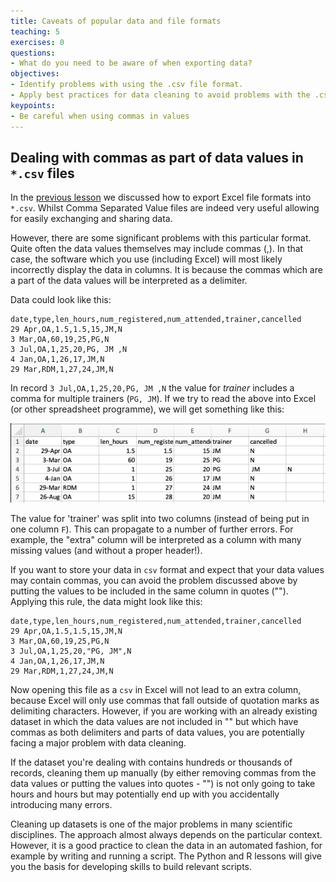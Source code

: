 ```yaml
---
title: Caveats of popular data and file formats 
teaching: 5
exercises: 0
questions:
- What do you need to be aware of when exporting data?
objectives:
- Identify problems with using the .csv file format.
- Apply best practices for data cleaning to avoid problems with the .csv file format.
keypoints:
- Be careful when using commas in values
---
```


<!-- Materials by: **Jeffrey Hollister**, **Alexander Duryee**, **Jennifer Bryan**, **Daisie Huang**, **Ben Marwick**, **Christie Bahlai**, **Owen Jones**, **Aleksandra Pawlik** -->

## Dealing with commas as part of data values in `*.csv` files ##

In the [previous lesson](../05-exporting-data) we discussed how to export Excel file formats into `*.csv`. Whilst Comma Separated Value files are indeed very useful allowing for easily exchanging and sharing data. 

However, there are some significant problems with this particular format. Quite often the data values themselves may include commas (,). In that case, the software which you use (including Excel) will most likely incorrectly display the data in columns. It is because the commas which are a part of the data values will be interpreted as a delimiter.

Data could look like this:
	
    date,type,len_hours,num_registered,num_attended,trainer,cancelled
    29 Apr,OA,1.5,1.5,15,JM,N
    3 Mar,OA,60,19,25,PG,N
    3 Jul,OA,1,25,20,PG, JM ,N
    4 Jan,OA,1,26,17,JM,N
    29 Mar,RDM,1,27,24,JM,N

In record `3 Jul,OA,1,25,20,PG, JM ,N` the value for *trainer* includes a comma for multiple trainers (`PG, JM`). 
If we try to read the above into Excel (or other spreadsheet programme), we will get something like this:

![Issue with importing csv format](../fig/csv-mistake.png)

The value for 'trainer' was split into two columns (instead of being put in one column `F`). This can propagate to a number of further errors. For example, the "extra" column will be interpreted as a column with many missing values (and without a proper header!). 
 
If you want to store your data in `csv` format and expect that your data values may contain commas, you can avoid the problem discussed above by putting the values to be included in the same column in quotes (""). Applying this rule, the data might look like this: 

    date,type,len_hours,num_registered,num_attended,trainer,cancelled
    29 Apr,OA,1.5,1.5,15,JM,N
    3 Mar,OA,60,19,25,PG,N
    3 Jul,OA,1,25,20,"PG, JM",N
    4 Jan,OA,1,26,17,JM,N
    29 Mar,RDM,1,27,24,JM,N
	

Now opening this file as a `csv` in Excel will not lead to an extra column, because Excel will only use commas that fall outside of quotation marks as delimiting characters. However, if you are working with an already existing dataset in which the data values are not included in "" but which have commas as both delimiters and parts of data values, you are potentially facing a major problem with data cleaning.

If the dataset you're dealing with contains hundreds or thousands of records, cleaning them up manually (by either removing commas from the data values or putting the values into quotes - "") is not only going to take hours and hours but may potentially end up with you accidentally introducing many errors.

Cleaning up datasets is one of the major problems in many scientific disciplines. The approach almost always depends on the particular context. However, it is a good practice to clean the data in an automated fashion, for example by writing and running a script. The Python and R lessons will give you the basis for developing skills to build relevant scripts. 
